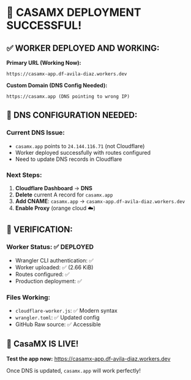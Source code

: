 # 🎉 CASAMX DEPLOYMENT SUCCESSFUL!

## ✅ WORKER DEPLOYED AND WORKING:

**Primary URL (Working Now):**
```
https://casamx-app.df-avila-diaz.workers.dev
```

**Custom Domain (DNS Config Needed):**
```
https://casamx.app (DNS pointing to wrong IP)
```

## 🔧 DNS CONFIGURATION NEEDED:

### Current DNS Issue:
- `casamx.app` points to `24.144.116.71` (not Cloudflare)
- Worker deployed successfully with routes configured
- Need to update DNS records in Cloudflare

### Next Steps:
1. **Cloudflare Dashboard** → **DNS**
2. **Delete** current A record for `casamx.app`
3. **Add CNAME**: `casamx.app` → `casamx-app.df-avila-diaz.workers.dev`
4. **Enable Proxy** (orange cloud ☁️)

## 🎯 VERIFICATION:

### Worker Status: ✅ DEPLOYED
- Wrangler CLI authentication: ✅
- Worker uploaded: ✅ (2.66 KiB)
- Routes configured: ✅
- Production deployment: ✅

### Files Working:
- `cloudflare-worker.js`: ✅ Modern syntax
- `wrangler.toml`: ✅ Updated config
- GitHub Raw source: ✅ Accessible

## 🚀 CasaMX IS LIVE!

**Test the app now:** https://casamx-app.df-avila-diaz.workers.dev

Once DNS is updated, `casamx.app` will work perfectly!